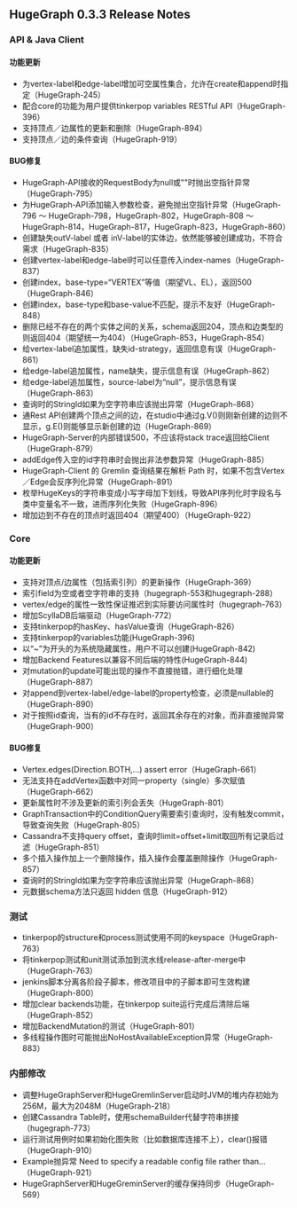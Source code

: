 ## HugeGraph 0.3.3 Release Notes

### API & Java Client

#### 功能更新
- 为vertex-label和edge-label增加可空属性集合，允许在create和append时指定（HugeGraph-245）
- 配合core的功能为用户提供tinkerpop variables RESTful API（HugeGraph-396）
- 支持顶点／边属性的更新和删除（HugeGraph-894）
- 支持顶点／边的条件查询（HugeGraph-919）
 
#### BUG修复
- HugeGraph-API接收的RequestBody为null或""时抛出空指针异常（HugeGraph-795）
- 为HugeGraph-API添加输入参数检查，避免抛出空指针异常（HugeGraph-796 ～ HugeGraph-798，HugeGraph-802，HugeGraph-808 ～ HugeGraph-814，HugeGraph-817，HugeGraph-823，HugeGraph-860）
- 创建缺失outV-label 或者 inV-label的实体边，依然能够被创建成功，不符合需求（HugeGraph-835）
- 创建vertex-label和edge-label时可以任意传入index-names（HugeGraph-837）
- 创建index，base-type=“VERTEX”等值（期望VL、EL），返回500（HugeGraph-846）
- 创建index，base-type和base-value不匹配，提示不友好（HugeGraph-848）
- 删除已经不存在的两个实体之间的关系，schema返回204，顶点和边类型的则返回404（期望统一为404）（HugeGraph-853，HugeGraph-854）
- 给vertex-label追加属性，缺失id-strategy，返回信息有误（HugeGraph-861）
- 给edge-label追加属性，name缺失，提示信息有误（HugeGraph-862）
- 给edge-label追加属性，source-label为“null”，提示信息有误（HugeGraph-863）
- 查询时的StringId如果为空字符串应该抛出异常（HugeGraph-868）
- 通Rest API创建两个顶点之间的边，在studio中通过g.V()则刚新创建的边则不显示，g.E()则能够显示新创建的边（HugeGraph-869）
- HugeGraph-Server的内部错误500，不应该将stack trace返回给Client（HugeGraph-879）
- addEdge传入空的id字符串时会抛出非法参数异常（HugeGraph-885）
- HugeGraph-Client 的 Gremlin 查询结果在解析 Path 时，如果不包含Vertex／Edge会反序列化异常（HugeGraph-891）
- 枚举HugeKeys的字符串变成小写字母加下划线，导致API序列化时字段名与类中变量名不一致，进而序列化失败（HugeGraph-896）
- 增加边到不存在的顶点时返回404（期望400）（HugeGraph-922）

### Core

#### 功能更新
- 支持对顶点/边属性（包括索引列）的更新操作（HugeGraph-369）
- 索引field为空或者空字符串的支持（hugegraph-553和hugegraph-288）
- vertex/edge的属性一致性保证推迟到实际要访问属性时（hugegraph-763）
- 增加ScyllaDB后端驱动（HugeGraph-772）
- 支持tinkerpop的hasKey、hasValue查询（HugeGraph-826）
- 支持tinkerpop的variables功能(HugeGraph-396)
- 以“~”为开头的为系统隐藏属性，用户不可以创建(HugeGraph-842)
- 增加Backend Features以兼容不同后端的特性(HugeGraph-844)
- 对mutation的update可能出现的操作不直接抛错，进行细化处理（HugeGraph-887）
- 对append到vertex-label/edge-label的property检查，必须是nullable的（HugeGraph-890）
- 对于按照id查询，当有的id不存在时，返回其余存在的对象，而非直接抛异常（HugeGraph-900）
 
#### BUG修复
- Vertex.edges(Direction.BOTH,...) assert error（HugeGraph-661）
- 无法支持在addVertex函数中对同一property（single）多次赋值（HugeGraph-662）
- 更新属性时不涉及更新的索引列会丢失（HugeGraph-801）
- GraphTransaction中的ConditionQuery需要索引查询时，没有触发commit，导致查询失败（HugeGraph-805）
- Cassandra不支持query offset，查询时limit=offset+limit取回所有记录后过滤（HugeGraph-851）
- 多个插入操作加上一个删除操作，插入操作会覆盖删除操作（HugeGraph-857）
- 查询时的StringId如果为空字符串应该抛出异常（HugeGraph-868）
- 元数据schema方法只返回 hidden 信息（HugeGraph-912） 

### 测试

- tinkerpop的structure和process测试使用不同的keyspace（HugeGraph-763）
- 将tinkerpop测试和unit测试添加到流水线release-after-merge中（HugeGraph-763）
- jenkins脚本分离各阶段子脚本，修改项目中的子脚本即可生效构建（HugeGraph-800）
- 增加clear backends功能，在tinkerpop suite运行完成后清除后端（HugeGraph-852）
- 增加BackendMutation的测试（HugeGraph-801）
- 多线程操作图时可能抛出NoHostAvailableException异常（HugeGraph-883）
 
### 内部修改
- 调整HugeGraphServer和HugeGremlinServer启动时JVM的堆内存初始为256M，最大为2048M（HugeGraph-218）
- 创建Cassandra Table时，使用schemaBuilder代替字符串拼接（hugegraph-773）
- 运行测试用例时如果初始化图失败（比如数据库连接不上），clear()报错（HugeGraph-910）
- Example抛异常 Need to specify a readable config file rather than...（HugeGraph-921）
- HugeGraphServer和HugeGreminServer的缓存保持同步（HugeGraph-569）
